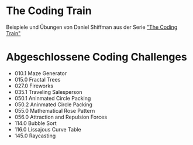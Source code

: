 # The Coding Train
Beispiele und Übungen von Daniel Shiffman aus der Serie ["The Coding Train"](https://thecodingtrain.com/CodingChallenges/)

# Abgeschlossene Coding Challenges
- 010.1 Maze Generator
- 015.0 Fractal Trees
- 027.0 Fireworks
- 035.1 Traveling Salesperson
- 050.1 Aninmated Circle Packing
- 050.2 Aninmated Circle Packing
- 055.0 Mathematical Rose Pattern
- 056.0 Attraction and Repulsion Forces
- 114.0 Bubble Sort
- 116.0 Lissajous Curve Table
- 145.0 Raycasting
